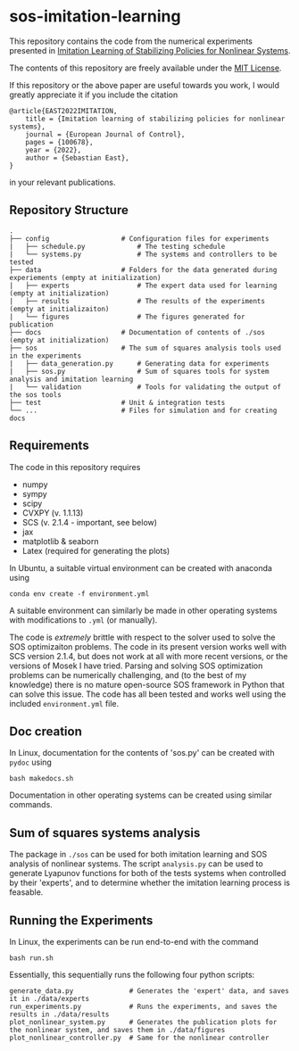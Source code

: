 # sos-imitation-learning

This repository contains the code from the numerical experiments presented in [Imitation Learning of Stabilizing Policies for Nonlinear Systems](https://www.sciencedirect.com/science/article/pii/S094735802200070X).

The contents of this repository are freely available under the [MIT License](https://choosealicense.com/licenses/mit/).

If this repository or the above paper are useful towards you work, I would greatly appreciate it if you include the citation

```
@article{EAST2022IMITATION,
	title = {Imitation learning of stabilizing policies for nonlinear systems},
	journal = {European Journal of Control},
	pages = {100678},
	year = {2022},
	author = {Sebastian East},
}
```

in your relevant publications.

## Repository Structure

```
.
├── config                  # Configuration files for experiments
|   ├── schedule.py             # The testing schedule
|   └── systems.py              # The systems and controllers to be tested
├── data                    # Folders for the data generated during experiements (empty at initialization)
|   ├── experts                 # The expert data used for learning (empty at initialization)
|   ├── results                 # The results of the experiments (empty at initializaiton)
|   └── figures                 # The figures generated for publication
├── docs                    # Documentation of contents of ./sos (empty at initialization)
├── sos                     # The sum of squares analysis tools used in the experiments
|   ├── data_generation.py      # Generating data for experiments
|   ├── sos.py                  # Sum of squares tools for system analysis and imitation learning
|   └── validation              # Tools for validating the output of the sos tools
├── test                    # Unit & integration tests
└── ...                     # Files for simulation and for creating docs
```

## Requirements

The code in this repository requires

- numpy
- sympy
- scipy
- CVXPY (v. 1.1.13)
- SCS (v. 2.1.4 - important, see below)
- jax
- matplotlib & seaborn
- Latex (required for generating the plots)

In Ubuntu, a suitable virtual environment can be created with anaconda using
```
conda env create -f environment.yml
```
A suitable environment can similarly be made in other operating systems with modifications to `.yml` (or manually).

The code is *extremely* brittle with respect to the solver used to solve the SOS optimizaiton problems. The code in its present version works well with SCS version 2.1.4, but does not work at all with more recent versions, or the versions of Mosek I have tried. Parsing and solving SOS optimization problems can be numerically challenging, and (to the best of my knowledge) there is no mature open-source SOS framework in Python that can solve this issue. The code has all been tested and works well using the included `environment.yml` file.


## Doc creation

In Linux, documentation for the contents of 'sos.py' can be created with `pydoc` using
```
bash makedocs.sh
```
Documentation in other operating systems can be created using similar commands.


## Sum of squares systems analysis

The package in `./sos` can be used for both imitation learning and SOS analysis of nonlinear systems. The script `analysis.py` can be used to generate Lyapunov functions for both of the tests systems when controlled by their 'experts', and to determine whether the imitation learning process is feasable.

## Running the Experiments

In Linux, the experiments can be run end-to-end with the command
```
bash run.sh
```
Essentially, this sequentially runs the following four python scripts:
```
generate_data.py              # Generates the 'expert' data, and saves it in ./data/experts
run_experiments.py            # Runs the experiments, and saves the results in ./data/results
plot_nonlinear_system.py      # Generates the publication plots for the nonlinear system, and saves them in ./data/figures
plot_nonlinear_controller.py  # Same for the nonlinear controller
```

